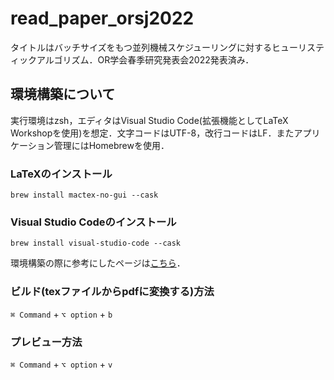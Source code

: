 # read_paper_orsj2022
タイトルはバッチサイズをもつ並列機械スケジューリングに対するヒューリスティックアルゴリズム．OR学会春季研究発表会2022発表済み．


## 環境構築について
実行環境はzsh，エディタはVisual Studio Code(拡張機能としてLaTeX Workshopを使用)を想定．文字コードはUTF-8，改行コードはLF．またアプリケーション管理にはHomebrewを使用．

### LaTeXのインストール
```brew install mactex-no-gui --cask```

### Visual Studio Codeのインストール
```brew install visual-studio-code --cask```

環境構築の際に参考にしたページは[こちら](https://qiita.com/rainbartown/items/d7718f12d71e688f3573)．

### ビルド(texファイルからpdfに変換する)方法
```⌘ Command``` + ```⌥ option``` + ```b```

### プレビュー方法
```⌘ Command``` + ```⌥ option``` + ```v```
